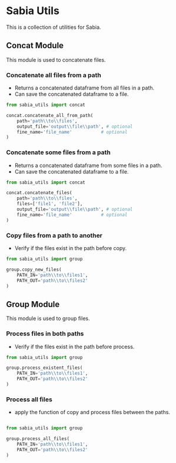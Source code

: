 # Sabia Utils

This is a collection of utilities for Sabia.

## Concat Module

This module is used to concatenate files.


### Concatenate all files from a path

* Returns a concatenated dataframe from all files in a path.
* Can save the concatenated dataframe to a file.

```python
from sabia_utils import concat

concat.concatenate_all_from_path(
    path='path\\to\\files',
    output_file='output\\file\\path', # optional
    fine_name='file_name'           # optional 
)
```

### Concatenate some files from a path

* Returns a concatenated dataframe from some files in a path.
* Can save the concatenated dataframe to a file.

```python
from sabia_utils import concat

concat.concatenate_files(
    path='path\\to\\files',
    files=['file1', 'file2'],
    output_file='output\\file\\path', # optional
    fine_name='file_name'           # optional 
)
```


### Copy files from a path to another

* Verify if the files exist in the path before copy.

```python
from sabia_utils import group

group.copy_new_files(
    PATH_IN='path\\to\\files1',
    PATH_OUT='path\\to\\files2'
)
```

## Group Module

This module is used to group files.

### Process files in both paths

* Verify if the files exist in the path before process.

```python
from sabia_utils import group

group.process_existent_files(
    PATH_IN='path\\to\\files1',
    PATH_OUT='path\\to\\files2'
)
```

### Process all files

* apply the function of copy and process files between the paths.

```python

from sabia_utils import group

group.process_all_files(
    PATH_IN='path\\to\\files1',
    PATH_OUT='path\\to\\files2'
)
```
